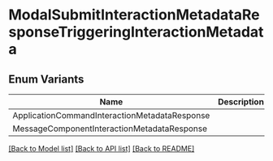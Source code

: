 # ModalSubmitInteractionMetadataResponseTriggeringInteractionMetadata

## Enum Variants

| Name | Description |
|---- | -----|
| ApplicationCommandInteractionMetadataResponse |  |
| MessageComponentInteractionMetadataResponse |  |

[[Back to Model list]](../README.md#documentation-for-models) [[Back to API list]](../README.md#documentation-for-api-endpoints) [[Back to README]](../README.md)


